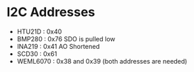 # I2C Addresses 

- HTU21D   :  0x40 </br>
- BMP280   :  0x76 SDO is pulled low </br>
- INA219   :  0x41 AO Shortened  </br>
- SCD30    :  0x61 </br>
- WEML6070 :  0x38 and 0x39 (both addresses are needed)</br>
